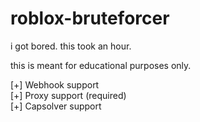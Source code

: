 # roblox-bruteforcer
i got bored. this took an hour.

this is meant for educational purposes only. <br>

[+] Webhook support <br>
[+] Proxy support (required) <br>
[+] Capsolver support
